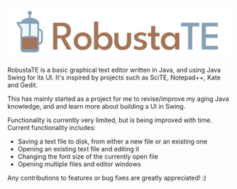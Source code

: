 ![RobustaTE banner image, showing the cafetiere logo and name of the project](https://github.com/rosiestquartz/RobustaTE/blob/main/resources/banner.png)

RobustaTE is a basic graphical text editor written in Java, and using Java Swing for its UI. It's inspired by projects such as SciTE, Notepad++, Kate and Gedit.

This has mainly started as a project for me to revise/improve my aging Java knowledge, and and learn more about building a UI in Swing.

Functionality is currently very limited, but is being improved with time. Current functionality includes:
  - Saving a text file to disk, from either a new file or an existing one
  - Opening an existing text file and editing it
  - Changing the font size of the currently open file
  - Opening multiple files and editor windows

Any contributions to features or bug fixes are greatly appreciated! :)
